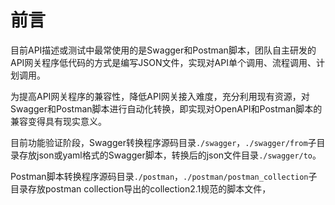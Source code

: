 # 前言

目前API描述或测试中最常使用的是Swagger和Postman脚本，团队自主研发的API网关程序低代码的方式是编写JSON文件，实现对API单个调用、流程调用、计划调用。

为提高API网关程序的兼容性，降低API网关接入难度，充分利用现有资源，对Swagger和Postman脚本进行自动化转换，即实现对OpenAPI和Postman脚本的兼容变得具有现实意义。

目前功能验证阶段，Swagger转换程序源码目录`./swagger`，`./swagger/from`子目录存放json或yaml格式的Swagger脚本，转换后的json文件目录`./swagger/to`。

Postman脚本转换程序源码目录`./postman`，`./postman/postman_collection`子目录存放postman collection导出的collection2.1规范的脚本文件，